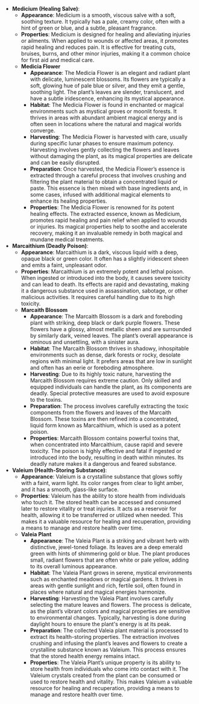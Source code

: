 - **Medicium (Healing Salve)**:
    - **Appearance**: Medicium is a smooth, viscous salve with a soft, soothing texture. It typically has a pale, creamy color, often with a hint of green or blue, and a subtle, pleasant fragrance.
    - **Properties**: Medicium is designed for healing and alleviating injuries or ailments. When applied to wounds or affected areas, it promotes rapid healing and reduces pain. It is effective for treating cuts, bruises, burns, and other minor injuries, making it a common choice for first aid and medical care.
    - **Medicia Flower**
		- **Appearance**: The Medicia Flower is an elegant and radiant plant with delicate, luminescent blossoms. Its flowers are typically a soft, glowing hue of pale blue or silver, and they emit a gentle, soothing light. The plant’s leaves are slender, translucent, and have a subtle iridescence, enhancing its mystical appearance.
		- **Habitat**: The Medicia Flower is found in enchanted or magical environments such as mystical groves or moonlit forests. It thrives in areas with abundant ambient magical energy and is often seen in locations where the natural and magical worlds converge.
		- **Harvesting**: The Medicia Flower is harvested with care, usually during specific lunar phases to ensure maximum potency. Harvesting involves gently collecting the flowers and leaves without damaging the plant, as its magical properties are delicate and can be easily disrupted.
		- **Preparation**: Once harvested, the Medicia Flower’s essence is extracted through a careful process that involves crushing and filtering the plant material to obtain a concentrated liquid or paste. This essence is then mixed with base ingredients and, in some cases, infused with additional magical elements to enhance its healing properties.
		- **Properties**: The Medicia Flower is renowned for its potent healing effects. The extracted essence, known as Medicium, promotes rapid healing and pain relief when applied to wounds or injuries. Its magical properties help to soothe and accelerate recovery, making it an invaluable remedy in both magical and mundane medical treatments.
- **Marcaithium (Deadly Poison)**:
    - **Appearance**: Marcaithium is a dark, viscous liquid with a deep, opaque black or green color. It often has a slightly iridescent sheen and emits a faint, unpleasant odor.
    - **Properties**: Marcaithium is an extremely potent and lethal poison. When ingested or introduced into the body, it causes severe toxicity and can lead to death. Its effects are rapid and devastating, making it a dangerous substance used in assassination, sabotage, or other malicious activities. It requires careful handling due to its high toxicity.
    - **Marcaith Blossom**
		- **Appearance**: The Marcaith Blossom is a dark and foreboding plant with striking, deep black or dark purple flowers. These flowers have a glossy, almost metallic sheen and are surrounded by similarly dark, veined leaves. The plant’s overall appearance is ominous and unsettling, with a sinister aura.
		- **Habitat**: The Marcaith Blossom thrives in shadowy, inhospitable environments such as dense, dark forests or rocky, desolate regions with minimal light. It prefers areas that are low in sunlight and often has an eerie or foreboding atmosphere.
		- **Harvesting**: Due to its highly toxic nature, harvesting the Marcaith Blossom requires extreme caution. Only skilled and equipped individuals can handle the plant, as its components are deadly. Special protective measures are used to avoid exposure to the toxins.
		- **Preparation**: The process involves carefully extracting the toxic components from the flowers and leaves of the Marcaith Blossom. These toxins are then refined into a concentrated, liquid form known as Marcaithium, which is used as a potent poison.
		- **Properties**: Marcaith Blossom contains powerful toxins that, when concentrated into Marcaithium, cause rapid and severe toxicity. The poison is highly effective and fatal if ingested or introduced into the body, resulting in death within minutes. Its deadly nature makes it a dangerous and feared substance.
- **Valeium (Health-Storing Substance)**:
    - **Appearance**: Valeium is a crystalline substance that glows softly with a faint, warm light. Its color ranges from clear to light amber, and it has a smooth, glass-like surface.
    - **Properties**: Valeium has the ability to store health from individuals who touch it. The stored health can be accessed and consumed later to restore vitality or treat injuries. It acts as a reservoir for health, allowing it to be transferred or utilized when needed. This makes it a valuable resource for healing and recuperation, providing a means to manage and restore health over time.
    - **Valeia Plant**
		- **Appearance**: The Valeia Plant is a striking and vibrant herb with distinctive, jewel-toned foliage. Its leaves are a deep emerald green with hints of shimmering gold or blue. The plant produces small, radiant flowers that are often white or pale yellow, adding to its overall luminous appearance.
		- **Habitat**: The Valeia Plant grows in serene, mystical environments such as enchanted meadows or magical gardens. It thrives in areas with gentle sunlight and rich, fertile soil, often found in places where natural and magical energies harmonize.
		- **Harvesting**: Harvesting the Valeia Plant involves carefully selecting the mature leaves and flowers. The process is delicate, as the plant’s vibrant colors and magical properties are sensitive to environmental changes. Typically, harvesting is done during daylight hours to ensure the plant's energy is at its peak.
		- **Preparation**: The collected Valeia plant material is processed to extract its health-storing properties. The extraction involves crushing and infusing the plant’s leaves and flowers to create a crystalline substance known as Valeium. This process ensures that the stored health energy remains intact.
		- **Properties**: The Valeia Plant’s unique property is its ability to store health from individuals who come into contact with it. The Valeium crystals created from the plant can be consumed or used to restore health and vitality. This makes Valeium a valuable resource for healing and recuperation, providing a means to manage and restore health over time.